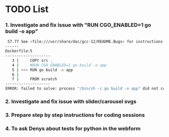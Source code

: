 # TODO List
### 1. Investigate and fix issue with "RUN CGO_ENABLED=1 go build -o app"
```bash
 57.77 See <file:///usr/share/doc/gcc-12/README.Bugs> for instructions.
------
Dockerfile:5
--------------------
   3 |     COPY src .
   4 |     #RUN CGO_ENABLED=1 go build -o app
   5 | >>> RUN go build -o app
   6 |     
   7 |     FROM scratch 
--------------------
ERROR: failed to solve: process "/bin/sh -c go build -o app" did not complete successfully: exit code: 1
```

### 2. Investigate and fix issue with slider/carousel svgs
### 3. Prepare step by step instructions for coding sessions
### 4. To ask Denys about tests for python in the webform